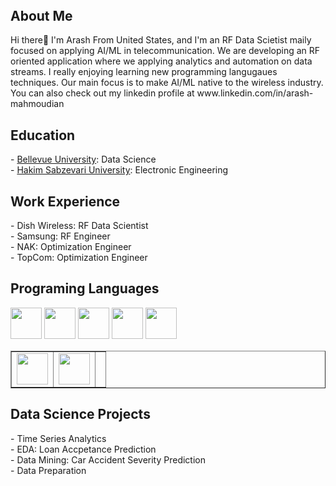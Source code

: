 <header>
<link rel="stylesheet" href="https://cdn.jsdelivr.net/gh/devicons/devicon@v2.15.1/devicon.min.css">
 
</header>


<h2> About Me</h2>
Hi there👋
I'm Arash From United States, and I'm an RF Data Scietist maily focused on applying AI/ML in telecommunication. We are developing an RF oriented application where we applying analytics and automation on data streams. I really enjoying learning new programming langugaues techniques. Our main focus is to make AI/ML native to the wireless industry. You can also check out my linkedin profile at www.linkedin.com/in/arash-mahmoudian

<h2> Education </h2>
- <a href="https://www.bellevue.edu/" target="_blank" rel="noopener noreferrer">Bellevue University</a>: Data Science<br>
- <a href="https://www.hsu.ac.ir/" target="_blank" rel="noopener noreferrer">Hakim Sabzevari University</a>: Electronic Engineering<br>

<h2> Work Experience </h2>
- Dish Wireless: RF Data Scientist<br>
- Samsung: RF Engineer<br>
- NAK: Optimization Engineer<br>
- TopCom: Optimization Engineer<br>

<h2> Programing Languages </h2>  
<i class="devicon-python-plain"></i>           
<img src="https://cdn.jsdelivr.net/gh/devicons/devicon/icons/python/python-original-wordmark.svg" width="50" height="50" display: flex;/>
<img src="https://cdn.jsdelivr.net/gh/devicons/devicon/icons/javascript/javascript-original.svg" width="50" height="50"/>
<img src="https://cdn.jsdelivr.net/gh/devicons/devicon/icons/php/php-original.svg" width="50" height="50"/>
<img src="https://cdn.jsdelivr.net/gh/devicons/devicon/icons/mysql/mysql-plain-wordmark.svg" width="50" height="50"/>
<img src="https://cdn.jsdelivr.net/gh/devicons/devicon/icons/html5/html5-original-wordmark.svg" width="50" height="50"/>
<br>         
<table border=1 style="table-layout: fixed; width:100%">
  <tr>
    <td><img src="https://cdn.jsdelivr.net/gh/devicons/devicon/icons/python/python-original-wordmark.svg" width="50" height="50" display: flex;/></td>
    <td><img src="https://cdn.jsdelivr.net/gh/devicons/devicon/icons/javascript/javascript-original.svg" width="50" height="50"/></td>
    <td></td>
  </tr>
</table>

<h2> Data Science Projects </h2>  
- Time Series Analytics<br>
- EDA: Loan Accpetance Prediction<br>
- Data Mining: Car Accident Severity Prediction<br>
- Data Preparation<br>
          
          
          
          
<!--
**Arash-Mahmoudian/arash-mahmoudian** is a ✨ _special_ ✨ repository because its `README.md` (this file) appears on your GitHub profile.

Here are some ideas to get you started:

- 🔭 I’m currently working on ...
- 🌱 I’m currently learning ...
- 👯 I’m looking to collaborate on ...
- 🤔 I’m looking for help with ...
- 💬 Ask me about ...
- 📫 How to reach me: ...
- 😄 Pronouns: ...
- ⚡ Fun fact: ...
-->


